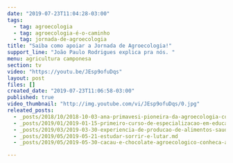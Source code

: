 ```yaml
---
date: "2019-07-23T11:04:28-03:00"
tags:
  - tag: agroecologia
  - tag: agroecologia-é-o-caminho
  - tag: jornada-de-agroecologia
title: "Saiba como apoiar a Jornada de Agroecologia!"
support_line: "João Paulo Rodrigues explica pra nós. "
menu: agricultura camponesa
section: tv
video: "https://youtu.be/JEsp9ofuDqs"
layout: post
files: []
created_date: "2019-07-23T11:06:58-03:00"
published: true
video_thumbnail: "http://img.youtube.com/vi/JEsp9ofuDqs/0.jpg"
releated_posts:
  - _posts/2018/10/2018-10-03-ana-primavesi-pioneira-da-agroecologia-completa-98-anos.md
  - _posts/2019/01/2019-01-15-primeiro-curso-de-especializacao-em-educacao-e-agroecologia-acontece-no-extremo-sul-da-bahia.md
  - _posts/2019/03/2019-03-30-experiencia-de-producao-de-alimentos-saudaveis-aproxima-campo-e-cidade-no-df.md
  - _posts/2019/05/2019-05-21-estudar-sorrir-e-lutar.md
  - _posts/2019/05/2019-05-30-cacau-e-chocolate-agroecologico-conheca-a-producao-que-cresce-no-norte-do-pais.md

---
```

